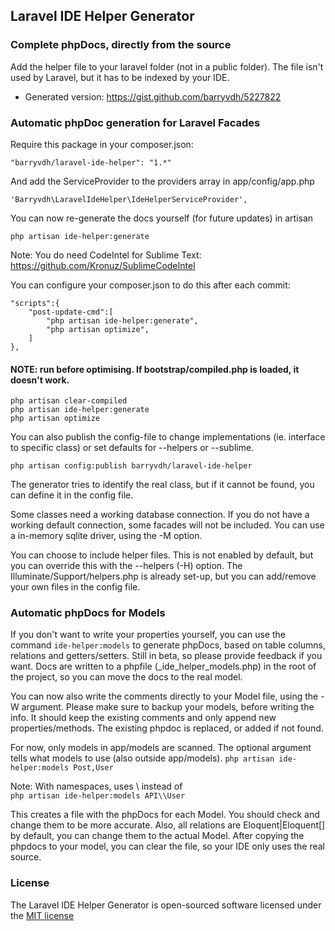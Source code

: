 ## Laravel IDE Helper Generator

### Complete phpDocs, directly from the source

Add the helper file to your laravel folder (not in a public folder). The file isn't used by Laravel, but it has to be indexed by your IDE.

* Generated version: https://gist.github.com/barryvdh/5227822

### Automatic phpDoc generation for Laravel Facades

Require this package in your composer.json:

    "barryvdh/laravel-ide-helper": "1.*"

And add the ServiceProvider to the providers array in app/config/app.php

    'Barryvdh\LaravelIdeHelper\IdeHelperServiceProvider',

You can now re-generate the docs yourself (for future updates) in artisan

    php artisan ide-helper:generate

Note: You do need CodeIntel for Sublime Text: https://github.com/Kronuz/SublimeCodeIntel

You can configure your composer.json to do this after each commit:

    "scripts":{
        "post-update-cmd":[
            "php artisan ide-helper:generate",
            "php artisan optimize",
        ]
    },

#### NOTE: run before optimising. If bootstrap/compiled.php is loaded, it doesn't work.

    php artisan clear-compiled
    php artisan ide-helper:generate
    php artisan optimize

You can also publish the config-file to change implementations (ie. interface to specific class) or set defaults for --helpers or --sublime.

    php artisan config:publish barryvdh/laravel-ide-helper

The generator tries to identify the real class, but if it cannot be found, you can define it in the config file.

Some classes need a working database connection. If you do not have a working default connection, some facades will not be included.
You can use a in-memory sqlite driver, using the -M option.

You can choose to include helper files. This is not enabled by default, but you can override this with the --helpers (-H) option.
The Illuminate/Support/helpers.php is already set-up, but you can add/remove your own files in the config file.


### Automatic phpDocs for Models

If you don't want to write your properties yourself, you can use the command `ide-helper:models` to generate
phpDocs, based on table columns, relations and getters/setters. Still in beta, so please provide feedback if you want.
Docs are written to a phpfile (_ide_helper_models.php) in the root of the project, so you can move the docs to the real model.

You can now also write the comments directly to your Model file, using the -W argument. Please make sure to backup your models, before writing the info.
It should keep the existing comments and only append new properties/methods. The existing phpdoc is replaced, or added if not found.

For now, only models in app/models are scanned. The optional argument tells what models to use (also outside app/models).
`php artisan ide-helper:models Post,User`

Note: With namespaces, uses \\ instead of \
`php artisan ide-helper:models API\\User`

This creates a file with the phpDocs for each Model. You should check and change them to be more accurate.
Also, all relations are Eloquent|Eloquent[] by default, you can change them to the actual Model.
After copying the phpdocs to your model, you can clear the file, so your IDE only uses the real source.


### License

The Laravel IDE Helper Generator is open-sourced software licensed under the [MIT license](http://opensource.org/licenses/MIT)
